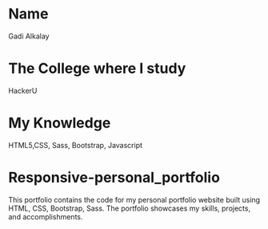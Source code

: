 # Name
Gadi Alkalay

# The College where I study

HackerU 

# My Knowledge

HTML5,CSS, Sass, Bootstrap, Javascript


# Responsive-personal_portfolio
This portfolio contains the code for my personal portfolio website built using HTML, CSS, Bootstrap, Sass. The portfolio showcases my skills, projects, and accomplishments.

